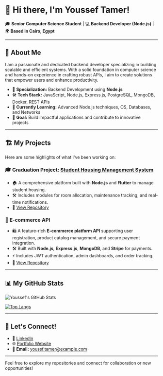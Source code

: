 # 👋 Hi there, I'm Youssef Tamer!

🎓 **Senior Computer Science Student** | 💻 **Backend Developer (Node.js)** | 🌍 **Based in Cairo, Egypt**

---

## 🚀 About Me
I am a passionate and dedicated backend developer specializing in building scalable and efficient systems. With a solid foundation in computer science and hands-on experience in crafting robust APIs, I aim to create solutions that empower users and enhance productivity.

- 🔧 **Specialization:** Backend Development using **Node.js**
- 🛠️ **Tech Stack:** JavaScript, Node.js, Express.js, PostgreSQL, MongoDB, Docker, REST APIs
- 🌱 **Currently Learning:** Advanced Node.js techniques, OS, Databases, and Networks
- 🎯 **Goal:** Build impactful applications and contribute to innovative projects

---

## 🏗️ My Projects
Here are some highlights of what I've been working on:

### 🎓 **Graduation Project:** [Student Housing Management System](#)
- 🏠 A comprehensive platform built with **Node.js** and **Flutter** to manage student housing.
- 🛠️ Includes modules for room allocation, maintenance tracking, and real-time notifications.
- 🔗 [View Repository](#)

  
### 🛒 **E-commerce API**
- 🛍️ A feature-rich **E-commerce platform API** supporting user registration, product catalog management, and secure payment integration.
- 🛠️ Built with **Node.js**, **Express.js**, **MongoDB**, and **Stripe** for payments.
- ⚡ Includes JWT authentication, admin dashboards, and order tracking.
- 🔗 [View Repository](#)

---

## 📊 My GitHub Stats
![Youssef's GitHub Stats](https://github-readme-stats.vercel.app/api?username=youssfTamer&show_icons=true&theme=radical)

[![Top Langs](https://github-readme-stats.vercel.app/api/top-langs/?username=youssfTamer&layout=compact&theme=radical)](https://github.com/anuraghazra/github-readme-stats)

---

## 🌟 Let's Connect!
- 💼 [LinkedIn](#)
- 🌐 [Portfolio Website](#)
- 📧 **Email:** [youssf.tamer@example.com](mailto:youssf.tamer@example.com)



---

Feel free to explore my repositories and connect for collaboration or new opportunities!
